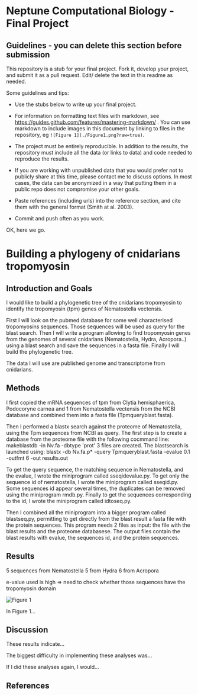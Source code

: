 # Neptune Computational Biology - Final Project

## Guidelines - you can delete this section before submission

This repository is a stub for your final project. Fork it, develop your project, and submit it as a pull request. Edit/ delete the text in this readme as needed.

Some guidelines and tips:

- Use the stubs below to write up your final project.

- For information on formatting text files with markdown, see https://guides.github.com/features/mastering-markdown/ . You can use markdown to include images in this document by linking to files in the repository, eg `![Figure 1](./Figure1.png?raw=true)`.

- The project must be entirely reproducible. In addition to the results, the repository must include all the data (or links to data) and code needed to reproduce the results.

- If you are working with unpublished data that you would prefer not to publicly share at this time, please contact me to discuss options. In most cases, the data can be anonymized in a way that putting them in a public repo does not compromise your other goals.

- Paste references (including urls) into the reference section, and cite them with the general format (Smith at al. 2003).

- Commit and push often as you work.

OK, here we go.

# Building a phylogeny of cnidarians tropomyosin

## Introduction and Goals

I would like to build a phylogenetic tree of the cnidarians tropomyosin to identify the tropomyosin (tpm) genes of Nematostella vectensis. 

First I will look on the pubmed database for some well characterised tropomyosins sequences. Those sequences will be used as query for the blast search. Then I will write a program allowing to find tropomyosin genes from the genomes of several cnidarians (Nematostella, Hydra, Acropora..) using a blast search and save the sequences in a fasta file. Finally I will build the phylogenetic tree. 

The data I will use are published genome and transcriptome from cnidarians. 

## Methods

I first copied the mRNA sequences of tpm from Clytia hemisphaerica, Podocoryne carnea and 1 from Nematostella vectensis from the NCBI database and combined them into a fasta file (Tpmqueryblast.fasta).

Then I performed a blastx search against the proteome of Nematostella, using the Tpm sequences from NCBI as query. 
The first step is to create a database from the proteome file with the following cocmmand line: makeblastdb -in Nv.fa -dbtype 'prot'
3 files are created.
The blastsearch is launched using: blastx -db Nv.fa.p* -query Tpmqueryblast.fasta -evalue 0.1 -outfmt 6 -out results.out

To get the query sequence, the matching sequence in Nematostella, and the evalue, I wrote the miniprogram called sseqidevalue.py.
To get only the sequence id of nematostella, I wrote the miniprogram called sseqid.py.
Some sequences id appear several times, the duplicates can be removed using the miniprogram rmdb.py.
Finally to get the sequences corresponding to the id, I wrote the miniprogram called idtoseq.py.

Then I combined all the miniprogram into a bigger program called blastseq.py, permitting to get directly from the blast result a fasta file with the protein sequences. This program needs 2 files as input: the file with the blast results and the proteome databasese. The output files contain the blast results with evalue, the sequences id, and the protein sequences.



## Results

5 sequences from Nematostella
5 from Hydra
6 from Acropora

e-value used is high => need to check whether those sequences have the tropomyosin domain

![Figure 1](./Figure1.png?raw=true)

In Figure 1...

## Discussion

These results indicate...

The biggest difficulty in implementing these analyses was...

If I did these analyses again, I would...

## References


